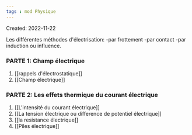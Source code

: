 ```yaml
---
tags : mod Physique
---
```

Created: 2022-11-22 

Les différentes méthodes d'électrisation: 
-par frottement 
-par contact 
-par induction ou influence. 

### PARTE 1: **Champ électrique** 
1) [[rappels d'électrostatique]] 
2) [[Champ électrique]]

### PARTE 2: **Les effets thermique du courant électrique** 
1) [[L'intensité du courant électrique]] 
2) [[La tension électrique ou difference de potentiel électrique]] 
3) [[la resistance électrique]] 
5) [[Piles électrique]] 

